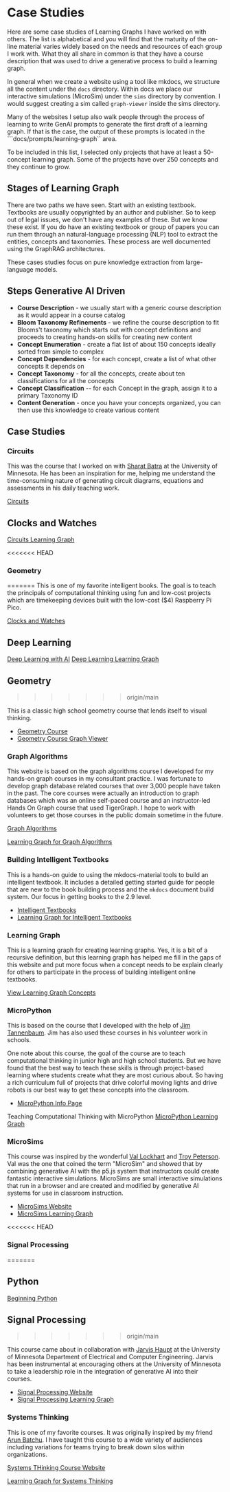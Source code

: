 # Case Studies

Here are some case studies of Learning Graphs I have worked on with others.
The list is alphabetical and you will find that the maturity of
the on-line material varies widely based on the needs and resources of
each group I work with.  What they all share in common is that
they have a course description that was used to drive a generative
process to build a learning graph.

In general when we create a website using a
tool like mkdocs, we structure all the content under the ```docs```
directory.  Within docs we place our interactive simulations (MicroSim)
under the ```sims``` directory by convention.  I would suggest
creating a sim called ```graph-viewer``` inside the sims directory.

Many of the websites I setup also walk people through the process of
learning to write GenAI prompts to generate the first draft of
a learning graph.  If that is the case, the output of these
prompts is located in the ```docs/prompts/learning-graph`` area.

To be included in this list, I selected only projects that have
at least a 50-concept learning graph.  Some of the projects
have over 250 concepts and they continue to grow.

## Stages of Learning Graph

There are two paths we have seen.  Start with an existing textbook. Textbooks are usually oopyrighted by an
author and publisher.  So to keep out of legal issues, we don't have any examples of these.  But we know these exist.
If you do have an existing textbook or group of papers you can run them through an natural-language processing (NLP) tool to extract the entities, concepts and taxonomies.  These process are
well documented using the GraphRAG architectures.

These cases studies focus on pure knowledge extraction from large-language models.

## Steps Generative AI Driven

- **Course Description** - we usually start with a generic course description as it would appear in a course catalog
- **Bloom Taxonomy Refinements** - we refine the course description to fit Blooms't taxonomy which starts out with concept definitions and proceeds to creating hands-on skills for creating new content
- **Concept Enumeration** - create a flat list of about 150 concepts ideally sorted from simple to complex
- **Concept Dependencies** - for each concept, create a list of what other concepts it depends on
- **Concept Taxonomy** - for all the concepts, create about ten classifications for all the concepts
- **Concept Classification** -- for each Concept in the graph, assign it to a primary Taxonomy ID
- **Content Generation** - once you have your concepts organized, you can then use this knowledge to create various content

## Case Studies

### Circuits

This was the course that I worked on with [Sharat Batra](https://www.linkedin.com/in/sharatbatra/)
at the University of Minnesota.  He has been an inspiration for me, helping me
understand the time-consuming nature of generating circuit diagrams, equations and
assessments in his daily teaching work.

[Circuits](https://dmccreary.github.io/circuits/)

## Clocks and Watches

[Circuits Learning Graph](https://dmccreary.github.io/circuits/prompts/knowledge-graph/graph/category-colors.html)

<<<<<<< HEAD
### Geometry
=======
This is one of my favorite intelligent books.  The goal is to teach
the principals of computational thinking using fun and low-cost projects
which are timekeeping devices built with the low-cost ($4) Raspberry Pi Pico.

[Clocks and Watches](https://dmccreary.github.io/clocks-and-watches/)

## Deep Learning

[Deep Learning with AI](https://dmccreary.github.io/deep-learning-course/)
[Deep Learning Learning Graph](https://dmccreary.github.io/deep-learning-course/sims/learning-graph/)

## Geometry
>>>>>>> origin/main

This is a classic high school geometry course that lends itself to visual thinking.

* [Geometry Course](https://dmccreary.github.io/geometry-course/)
* [Geometry Course Graph Viewer](https://dmccreary.github.io/geometry-course/sims/graph-viewer/graph-viewer.html)

### Graph Algorithms

This website is based on the graph algorithms course I developed for my hands-on graph courses in my consultant practice.  I was fortunate to develop graph database related courses that over 3,000 people have taken in the past.
The core courses were actually an introduction to graph databases which was an online self-paced course
and an instructor-led Hands On Graph course that used TigerGraph.  I hope to work
with volunteers to get those courses in the public domain sometime in the future.

[Graph Algorithms](graph-algorithms.md)

[Learning Graph for Graph Algorithms](https://dmccreary.github.io/graph-algorithms/sims/learning-graph/view-graph.html)

### Building Intelligent Textbooks

This is a hands-on guide to using the mkdocs-material tools to build an intelligent textbook.
It includes a detailed getting started guide for people that are new to the
book building process and the ```mkdocs``` document build system.  Our
focus in getting books to the 2.9 level.

* [Intelligent Textbooks](https://dmccreary.github.io/mkdocs-for-intelligent-textbooks/)
* [Learning Graph for Intelligent Textbooks](https://dmccreary.github.io/mkdocs-for-intelligent-textbooks/sims/learning-graph/)

### Learning Graph

This is a learning graph for creating learning graphs.  Yes, it is a bit of a recursive definition, but
this learning graph has helped me fill in the gaps of this website and put more focus
when a concept needs to be explain clearly for others to participate in the process
of building intelligent online textbooks.

[View Learning Graph Concepts](../concepts/view-concept-graph.html)

### MicroPython

This is based on the course that I developed with the help of [Jim Tannenbaum](https://www.linkedin.com/in/jetannenbaum/).  Jim has also used these courses in his volunteer work in schools.

One note about this course, the goal of the course are to teach computational thinking in junior high and high school students.  But we have found that the best way to teach these skills is through project-based learning
where students create what they are most curious about.  So having a rich curriculum full of projects
that drive colorful moving lights and drive robots is our best way to get these concepts into the classroom.

- [MicroPython Info Page](./micropython.md)

Teaching Computational Thinking with MicroPython
[MicroPython Learning Graph](https://dmccreary.github.io/learning-micropython/sims/learning-graph/graph/dep-graph.html)

### MicroSims

This course was inspired by the wonderful [Val Lockhart](https://www.linkedin.com/in/valockhart/) and [Troy Peterson](https://www.linkedin.com/in/troyapeterson/).  Val was the one that coined the term "MicroSim" and showed
that by combining generative AI with the p5.js system that instructors could create
fantastic interactive simulations.
MicroSims are small interactive simulations that run in a browser and are created and modified by generative AI systems
for use in classroom instruction.

- [MicroSims Website](https://dmccreary.github.io/microsims/)
- [MicroSims Learning Graph](https://dmccreary.github.io/microsims/sims/concept-graph/concept-graph.html)

<<<<<<< HEAD
### Signal Processing
=======
## Python

[Beginning Python](https://dmccreary.github.io/python/)

## Signal Processing
>>>>>>> origin/main

This course came about in collaboration with [Jarvis Haupt](https://cse.umn.edu/ece/jarvis-haupt) at the University of Minnesota Department of Electrical and Computer Engineering.  Jarvis has been instrumental at encouraging others at the University of Minnesota to take a leadership role in the integration of generative AI into their courses.

- [Signal Processing Website](./signal-processing.md)
- [Signal Processing Learning Graph](https://dmccreary.github.io/signal-processing/sims/graph-viewer/view-graph-v3.html)

### Systems Thinking

This is one of my favorite courses.  It was originally inspired by my friend [Arun Batchu](https://www.linkedin.com/in/arunbatchu/).  I have taught this course to a wide variety of audiences including variations for teams
trying to break down silos within organizations.

[Systems THinking Course Website](https://dmccreary.github.io/graph-systems-thinking)

[Learning Graph for Systems Thinking](https://dmccreary.github.io/graph-systems-thinking/prompts/knowledge-graphs/graph/category-colors.html)

